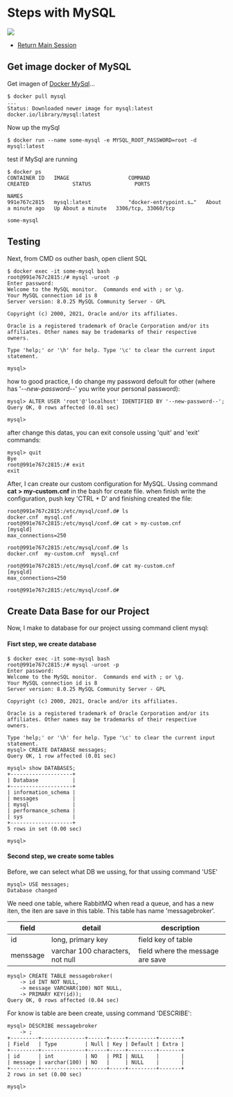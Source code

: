 # Steps with MySQL
![](https://img.shields.io/badge/by-Alejandro.Fuentes-informational?style=flat&logoColor=white&color=cdcdcd)

- [Return Main Session](README.md)

## Get image docker of MySQL

Get imagen of [Docker MySql](https://hub.docker.com/_/mysql)...

```
$ docker pull mysql
...
Status: Downloaded newer image for mysql:latest
docker.io/library/mysql:latest
```
Now up the mySql

```
$ docker run --name some-mysql -e MYSQL_ROOT_PASSWORD=root -d mysql:latest
```

test if MySql are running

```
$ docker ps
CONTAINER ID   IMAGE                   COMMAND                  CREATED              STATUS              PORTS
                                                                                           NAMES
991e767c2815   mysql:latest            "docker-entrypoint.s…"   About a minute ago   Up About a minute   3306/tcp, 33060/tcp
                                                                                           some-mysql
```

## Testing 

Next, from CMD os outher bash, open client SQL 

```
$ docker exec -it some-mysql bash
root@991e767c2815:/# mysql -uroot -p
Enter password: 
Welcome to the MySQL monitor.  Commands end with ; or \g.
Your MySQL connection id is 8
Server version: 8.0.25 MySQL Community Server - GPL

Copyright (c) 2000, 2021, Oracle and/or its affiliates.

Oracle is a registered trademark of Oracle Corporation and/or its
affiliates. Other names may be trademarks of their respective
owners.

Type 'help;' or '\h' for help. Type '\c' to clear the current input statement.

mysql>
```

how to good practice, I do change my password defoult for other (where has '_--new-password--_' you write your personal password):

```
mysql> ALTER USER 'root'@'localhost' IDENTIFIED BY '--new-password--';
Query OK, 0 rows affected (0.01 sec)

mysql>
```

after change this datas, you can exit console ussing 'quit' and 'exit' commands:

```
mysql> quit
Bye
root@991e767c2815:/# exit
exit
```
After, I can create our custom configuration for MySQL. Ussing command **cat > my-custom.cnf** in the bash for create file. when finish write the configuration, push key 'CTRL + D' and finishing created the file:

```
root@991e767c2815:/etc/mysql/conf.d# ls 
docker.cnf  mysql.cnf
root@991e767c2815:/etc/mysql/conf.d# cat > my-custom.cnf
[mysqld]
max_connections=250

root@991e767c2815:/etc/mysql/conf.d# ls
docker.cnf  my-custom.cnf  mysql.cnf

root@991e767c2815:/etc/mysql/conf.d# cat my-custom.cnf 
[mysqld]
max_connections=250

root@991e767c2815:/etc/mysql/conf.d#
```

## Create Data Base for our Project
Now, I make to database for our project ussing command client mysql:

#### Fisrt step, we create database

```
$ docker exec -it some-mysql bash
root@991e767c2815:/# mysql -uroot -p
Enter password: 
Welcome to the MySQL monitor.  Commands end with ; or \g.
Your MySQL connection id is 8
Server version: 8.0.25 MySQL Community Server - GPL

Copyright (c) 2000, 2021, Oracle and/or its affiliates.

Oracle is a registered trademark of Oracle Corporation and/or its
affiliates. Other names may be trademarks of their respective
owners.

Type 'help;' or '\h' for help. Type '\c' to clear the current input statement.
mysql> CREATE DATABASE messages;
Query OK, 1 row affected (0.01 sec)

mysql> show DATABASES;
+--------------------+
| Database           |
+--------------------+
| information_schema |
| messages           |
| mysql              |
| performance_schema |
| sys                |
+--------------------+
5 rows in set (0.00 sec)

mysql>
```

#### Second step, we create some tables

Before, we can select what DB we ussing, for that ussing command 'USE'

```
mysql> USE messages;
Database changed
```

We need one table, where RabbitMQ when read a queue, and has a new iten, the iten are save in this table. This table has name 'messagebroker'.

| field | detail | description|
| --- | --- | --- |
| id | long, primary key |field key of table |
| menssage | varchar 100 characters, not null | field where the message are save |

```
mysql> CREATE TABLE messagebroker(
    -> id INT NOT NULL,
    -> message VARCHAR(100) NOT NULL,
    -> PRIMARY KEY(id));
Query OK, 0 rows affected (0.04 sec)
```

For know is table are been create, ussing command 'DESCRIBE':

```
mysql> DESCRIBE messagebroker
    -> ;
+---------+--------------+------+-----+---------+-------+
| Field   | Type         | Null | Key | Default | Extra |
+---------+--------------+------+-----+---------+-------+
| id      | int          | NO   | PRI | NULL    |       |
| message | varchar(100) | NO   |     | NULL    |       |
+---------+--------------+------+-----+---------+-------+
2 rows in set (0.00 sec)

mysql>
```
